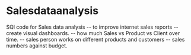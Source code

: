 # Salesdataanalysis
SQl  code for Sales data analysis 
-- to improve internet sales reports 
-- create  visual dashboards.
-- how much Sales vs Product vs Client over time.
-- sales person works on different products and customers 
-- sales numbers against budget. 


